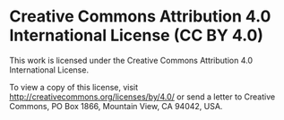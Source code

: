 # Creative Commons Attribution 4.0 International License (CC BY 4.0)
This work is licensed under the Creative Commons Attribution 4.0 International License.
 
To view a copy of this license, visit http://creativecommons.org/licenses/by/4.0/ or send a letter to Creative Commons, PO Box 1866, Mountain View, CA 94042, USA.
